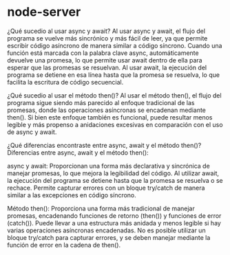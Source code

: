 # node-server
¿Qué sucedio al usar async y await?
Al usar async y await, el flujo del programa se vuelve más sincrónico y más fácil de leer, ya que permite escribir código asíncrono de manera similar a código síncrono. Cuando una función está marcada con la palabra clave async, automáticamente devuelve una promesa, lo que permite usar await dentro de ella para esperar que las promesas se resuelvan. Al usar await, la ejecución del programa se detiene en esa línea hasta que la promesa se resuelva, lo que facilita la escritura de código secuencial.

¿Qué sucedio al usar el método then()?
Al usar el método then(), el flujo del programa sigue siendo más parecido al enfoque tradicional de las promesas, donde las operaciones asíncronas se encadenan mediante then(). Si bien este enfoque también es funcional, puede resultar menos legible y más propenso a anidaciones excesivas en comparación con el uso de async y await.

¿Qué diferencias encontraste entre async, await y el método then()?
Diferencias entre async, await y el método then():

async y await:
Proporcionan una forma más declarativa y sincrónica de manejar promesas, lo que mejora la legibilidad del código.
Al utilizar await, la ejecución del programa se detiene hasta que la promesa se resuelva o se rechace.
Permite capturar errores con un bloque try/catch de manera similar a las excepciones en código síncrono.

Método then():
Proporciona una forma más tradicional de manejar promesas, encadenando funciones de retorno (then()) y funciones de error (catch()).
Puede llevar a una estructura más anidada y menos legible si hay varias operaciones asíncronas encadenadas.
No es posible utilizar un bloque try/catch para capturar errores, y se deben manejar mediante la función de error en la cadena de then().